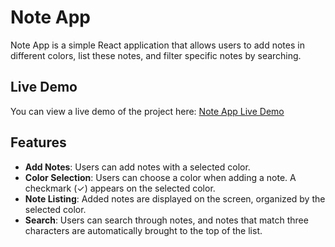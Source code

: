 # Note App

Note App is a simple React application that allows users to add notes in different colors, list these notes, and filter specific notes by searching.

## Live Demo

You can view a live demo of the project here: [Note App Live Demo](https://patika-dev-front-end-bootcamp-vfbc-jd8w5xbjs.vercel.app)


## Features

- **Add Notes**: Users can add notes with a selected color.
- **Color Selection**: Users can choose a color when adding a note. A checkmark (✓) appears on the selected color.
- **Note Listing**: Added notes are displayed on the screen, organized by the selected color.
- **Search**: Users can search through notes, and notes that match three characters are automatically brought to the top of the list.

